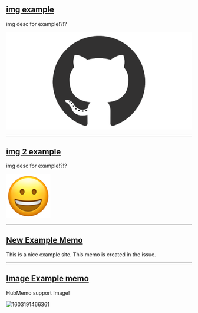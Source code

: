 ## [img example](https://example.com/img)

img desc for example!?!?

![](img/github-mark.png)

----

## [img 2 example](https://example.com/img2)

img desc for example!?!?

![](img/face.png)

----

## [New Example Memo](https://example.com/)

This is a nice example site.
This memo is created in the issue.


----

## [Image Example memo](https://example.com/img-memo)

HubMemo support Image!

![1603191466361](https://user-images.githubusercontent.com/19714/103452355-caf88700-4d11-11eb-89e4-5d11a5aab447.jpg)
